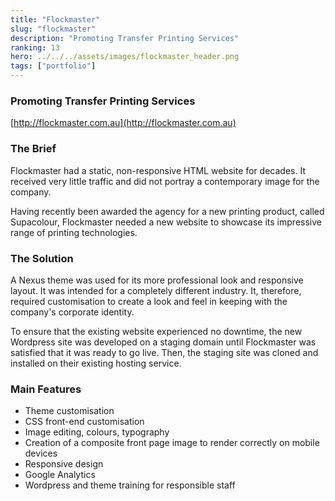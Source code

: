 ```yaml
---
title: "Flockmaster"
slug: "flockmaster"
description: "Promoting Transfer Printing Services"
ranking: 13
hero: ../../../assets/images/flockmaster_header.png
tags: ["portfolio"]
---
```


### Promoting Transfer Printing Services

[http://flockmaster.com.au](http://flockmaster.com.au)

### The Brief

Flockmaster had a static, non-responsive HTML website for decades. It received very little traffic and did not portray a contemporary image for the company.

Having recently been awarded the agency for a new printing product, called Supacolour, Flockmaster needed a new website to showcase its impressive range of printing technologies.

### The Solution

A Nexus theme was used for its more professional look and responsive layout. It was intended for a completely different industry. It, therefore, required customisation to create a look and feel in keeping with the company's corporate identity.

To ensure that the existing website experienced no downtime, the new Wordpress site was developed on a staging domain until Flockmaster was satisfied that it was ready to go live. Then, the staging site was cloned and installed on their existing hosting service.

### Main Features

- Theme customisation
- CSS front-end customisation
- Image editing, colours, typography
- Creation of a composite front page image to render correctly on mobile devices
- Responsive design
- Google Analytics
- Wordpress and theme training for responsible staff
